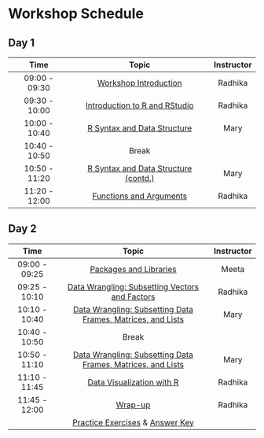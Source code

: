 # Workshop Schedule 

## Day 1

| Time            |  Topic  | Instructor |
|:------------------------:|:------------------------------------------------:|:--------:|
|09:00 - 09:30 | [Workshop Introduction]() | Radhika |
|09:30 - 10:00 | [Introduction to R and RStudio](https://hbctraining.github.io/EpiR/lessons/01_introR-R-and-RStudio.html) | Radhika |
|10:00 - 10:40 | [R Syntax and Data Structure](https://hbctraining.github.io/Intro-to-R/lessons/02_introR-syntax-and-data-structures.html) | Mary |
|10:40 - 10:50 | Break | |
|10:50 - 11:20 | [R Syntax and Data Structure (contd.)](https://hbctraining.github.io/Intro-to-R/lessons/02_introR-syntax-and-data-structures.html) | Mary |
|11:20 - 12:00 | [Functions and Arguments](https://hbctraining.github.io/Intro-to-R/lessons/03_introR-functions-and-arguments.html) | Radhika |

## Day 2

| Time            |  Topic  | Instructor |
|:------------------------:|:------------------------------------------------:|:--------:|
|09:00 - 09:25 | [Packages and Libraries](https://hbctraining.github.io/Intro-to-R/lessons/03_introR-functions-and-arguments.html#packages-and-libraries) | Meeta |
|09:25 - 10:10 | [Data Wrangling: Subsetting Vectors and Factors](https://hbctraining.github.io/Intro-to-R/lessons/04_introR-data-wrangling.html) | Radhika |
|10:10 - 10:40 | [Data Wrangling: Subsetting Data Frames, Matrices, and Lists](https://hbctraining.github.io/Intro-to-R/lessons/05_introR-data-wrangling2.html) | Mary |
|10:40 - 10:50 | Break | |
|10:50 - 11:10 | [Data Wrangling: Subsetting Data Frames, Matrices, and Lists](https://hbctraining.github.io/Intro-to-R/lessons/05_introR-data-wrangling2.html) | Mary |
|11:10 - 11:45 | [Data Visualization with R](https://hbctraining.github.io/Intro-to-R/lessons/07_ggplot2.html) | Radhika |
|11:45 - 12:00 | [Wrap-up](https://github.com/hbctraining/Intro-to-R/blob/master/lectures/R%20Workshop%20wrapup.pdf) | Radhika |
| | [Practice Exercises](https://hbctraining.github.io/Intro-to-R/homework/Intro_to_R_hw.html) & [Answer Key](https://hbctraining.github.io/Intro-to-R/homework/Intro_to_R_key.html) | |
